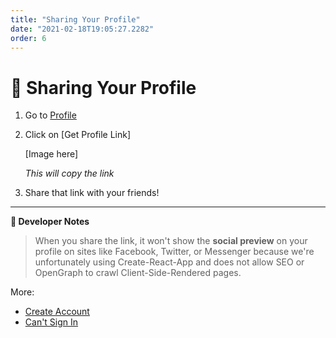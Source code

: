 ```yaml
---
title: "Sharing Your Profile"
date: "2021-02-18T19:05:27.2282"
order: 6
---
```


# 🤝 Sharing Your Profile

1. Go to [Profile](https://cafely.vercel.app/profile)

2. Click on [Get Profile Link]

   [Image here]

   _This will copy the link_

3. Share that link with your friends!

---

**📝 Developer Notes**

> When you share the link, it won't show the **social preview** on your profile on sites like Facebook, Twitter, or Messenger because we're unfortunately using Create-React-App and does not allow SEO or OpenGraph to crawl Client-Side-Rendered pages.

More:

- [Create Account](/manual/CreateAccount)
- [Can't Sign In](/manual/CantSignIn)

